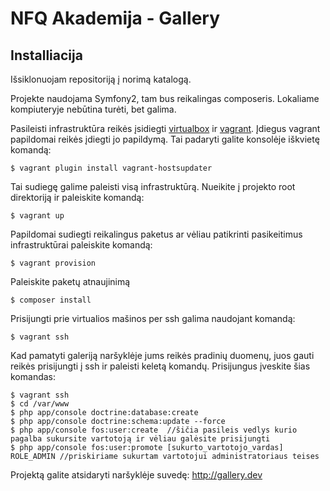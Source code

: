 NFQ Akademija - Gallery
========================

Installiacija
----------------------------------

Išsiklonuojam repositoriją į norimą katalogą.

Projekte naudojama Symfony2, tam bus reikalingas composeris. Lokaliame kompiuteryje nebūtina turėti, bet galima.

Pasileisti infrastruktūra reikės įsidiegti [virtualbox](1) ir [vagrant](2). Įdiegus vagrant papildomai reikės įdiegti jo papildymą. Tai padaryti galite konsolėje iškvietę komandą:

    $ vagrant plugin install vagrant-hostsupdater
    
Tai sudiegę galime paleisti visą infrastruktūrą. Nueikite į projekto root direktoriją ir paleiskite komandą:

    $ vagrant up
    
Papildomai sudiegti reikalingus paketus ar vėliau patikrinti pasikeitimus infrastruktūrai paleiskite komandą:

    $ vagrant provision
    
Paleiskite paketų atnaujinimą  

    $ composer install
    
Prisijungti prie virtualios mašinos per ssh galima naudojant komandą:

    $ vagrant ssh
    
Kad pamatyti galeriją naršyklėje jums reikės pradinių duomenų, juos gauti reikės prisijungti į ssh ir paleisti keletą komandų. Prisijungus įveskite šias komandas:

    $ vagrant ssh
    $ cd /var/www
    $ php app/console doctrine:database:create 
    $ php app/console doctrine:schema:update --force
    $ php app/console fos:user:create  //šičia pasileis vedlys kurio pagalba sukursite vartotoją ir vėliau galėsite prisijungti
    $ php app/console fos:user:promote [sukurto_vartotojo_vardas] ROLE_ADMIN //priskiriame sukurtam vartotojui administratoriaus teises
    
Projektą galite atsidaryti naršyklėje suvedę: http://gallery.dev


[1]:  https://www.virtualbox.org/wiki/Downloads
[2]:  http://www.vagrantup.com